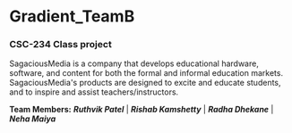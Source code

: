 # Gradient_TeamB 
### CSC-234 Class project 
SagaciousMedia is a company that develops educational hardware, software, and content for both the formal and informal
education markets. SagaciousMedia's products are designed to excite and educate students, and to inspire and assist
teachers/instructors.


**Team Members:** **_Ruthvik Patel_** | **_Rishab Kamshetty_** | **_Radha Dhekane_** | **_Neha Maiya_**